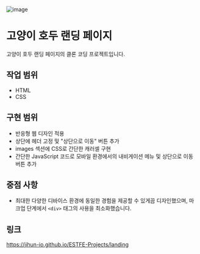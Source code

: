 ![image](https://github.com/user-attachments/assets/3226083e-f113-4a42-8dab-5cecfeccb2c6)


# 고양이 호두 랜딩 페이지

고양이 호두 랜딩 페이지의 클론 코딩 프로젝트입니다.

## 작업 범위
- HTML
- CSS

## 구현 범위
- 반응형 웹 디자인 적용
- 상단에 헤더 고정 및 "상단으로 이동" 버튼 추가
- images 섹션에 CSS로 간단한 캐러셀 구현
- 간단한 JavaScript 코드로 모바일 환경에서의 내비게이션 메뉴 및 상단으로 이동 버튼 추가

## 중점 사항
- 최대한 다양한 디바이스 환경에 동일한 경험을 제공할 수 있게끔 디자인했으며, 마크업 단계에서 `<div>` 태그의 사용을 최소화했습니다.

## 링크
https://jihun-io.github.io/ESTFE-Projects/landing
